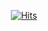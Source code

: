 
<div align=center>
<!--   
  [![Anurag's GitHub stats](https://github-readme-stats.vercel.app/api?username=caniro)](https://github.com/anuraghazra/github-readme-stats) -->
  
  [![Hits](https://hits.seeyoufarm.com/api/count/incr/badge.svg?url=https%3A%2F%2Fgithub.com%2Fcaniro&count_bg=%2379C83D&title_bg=%23555555&icon=&icon_color=%23E7E7E7&title=hits&edge_flat=false)](https://hits.seeyoufarm.com)
  
</div>
